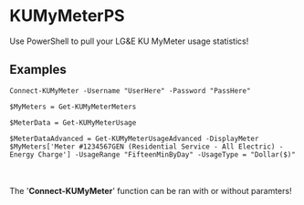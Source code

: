 # KUMyMeterPS
Use PowerShell to pull your LG&amp;E KU MyMeter usage statistics!</br>

## Examples
```
Connect-KUMyMeter -Username "UserHere" -Password "PassHere"

$MyMeters = Get-KUMyMeterMeters

$MeterData = Get-KUMyMeterUsage

$MeterDataAdvanced = Get-KUMyMeterUsageAdvanced -DisplayMeter $MyMeters['Meter #1234567GEN (Residential Service - All Electric) - Energy Charge'] -UsageRange "FifteenMinByDay" -UsageType = "Dollar($)"
```
<br/>
<br/>
The '<b>Connect-KUMyMeter</b>' function can be ran with or without paramters!</br></br>
